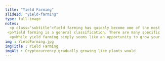 ```yaml
--- 
title: "Yield Farming"
slideId: "yield-farming"
type: full-image
notes: 
  <p class="subtitle">Yield farming has quickly become one of the most intriguing aspects of a developed DeFi ecosystem. As we just discussed, there is now a major focus on making your cryptocurrency available for financial activities in the hopes that they will grow. This can be done in a variety of ways with a variety of strategies. It is important to note that yield farming is an umbrella term that simply describes making your crypto work for you so it has the opportunity to grow into more cryptocurrency.</p> 
 <p>Yield farming is a general classification. There are many specific activities that are considered yield farming. This can range from simply making your crypto available for trade or lending to taking out a variety of complex leveraged loans in order to gain a return on your original investment. The most creative yield farmers use tactics such as margin trading and a leveraging a series of loans and lending activity in order to garner consistent returns. More and more users are entering the cryptocurrency space. Those that already have are now afforded the opportunity to let their cryptocurrency grow via yield farming. While yield farming simply seems like an opportunity to grow your cryptocurrency, it’s popularity can also be attributed to the trend of mass innovation in the DeFi space. There are options to grow your crypto, ranging from risky to relatively conservative. Let’s take the next few slides to examining how yield farming works in a variety of ways.</p>
  <p>While yield farming simply seems like an opportunity to grow your cryptocurrency, it’s popularity can also be attributed to the trend of mass innovation in the DeFi space. There are options to grow your crypto, ranging from risky to relatively conservative. Let’s take the next few slides to examining how yield farming works in a variety of ways.</p>
img : YieldFarming.jpg
imgTitle : Yield Farming
imgAlt : Cryptocurrency gradually growing like plants would
---
```

